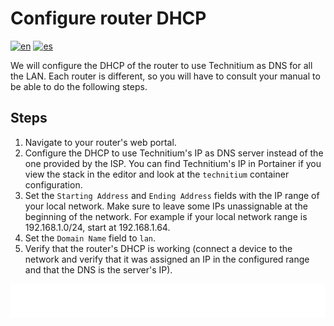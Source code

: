 # Configure router DHCP

[![en](https://img.shields.io/badge/lang-en-blue.svg)](Configure%20router%20dhcp.md)
[![es](https://img.shields.io/badge/lang-es-blue.svg)](Configure%20router%20dhcp.es.md)

We will configure the DHCP of the router to use Technitium as DNS for all the LAN. Each router is different, so you will have to consult your manual to be able to do the following steps.

## Steps

1. Navigate to your router's web portal.
2. Configure the DHCP to use Technitium's IP as DNS server instead of the one provided by the ISP. You can find Technitium's IP in Portainer if you view the stack in the editor and look at the `technitium` container configuration.
3. Set the `Starting Address` and `Ending Address` fields with the IP range of your local network. Make sure to leave some IPs unassignable at the beginning of the network. For example if your local network range is 192.168.1.0/24, start at 192.168.1.64.
4. Set the `Domain Name` field to `lan`.
5. Verify that the router's DHCP is working (connect a device to the network and verify that it was assigned an IP in the configured range and that the DNS is the server's IP).

[<img width="33.3%" src="buttons/prev-Configure technitium dns.svg" alt="Configure Technitium DNS">](Configure%20technitium%20dns.md)[<img width="33.3%" src="buttons/jump-Index.svg" alt="Index">](README.md)[<img width="33.3%" src="buttons/next-Create and configure public external traffic stack optional.svg" alt="Create and configure public external traffic stack (Optional)">](Create%20and%20configure%20public%20external%20traffic%20stack%20optional.md)
